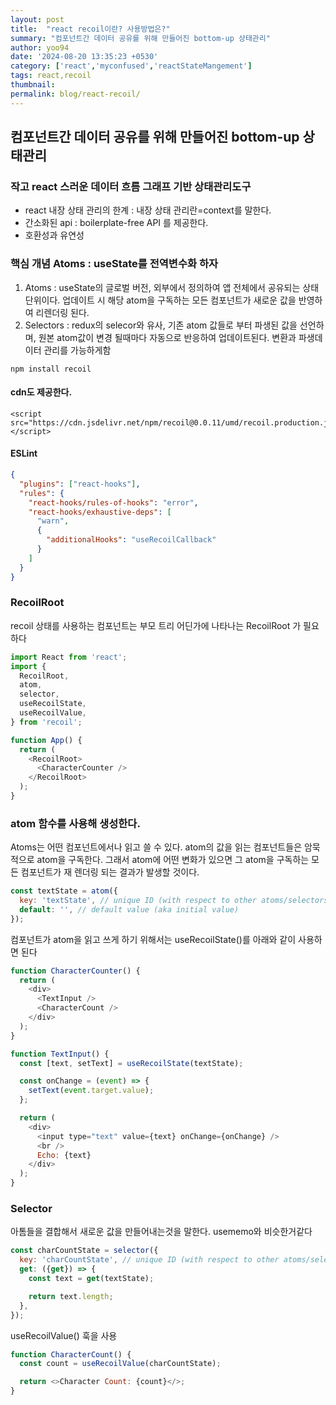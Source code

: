 ```yaml
---
layout: post
title:  "react recoil이란? 사용방법은?"
summary: "컴포넌트간 데이터 공유를 위해 만들어진 bottom-up 상태관리"
author: yoo94
date: '2024-08-20 13:35:23 +0530'
category: ['react','myconfused','reactStateMangement']
tags: react,recoil
thumbnail: 
permalink: blog/react-recoil/
---
```

## 컴포넌트간 데이터 공유를 위해 만들어진 bottom-up 상태관리

### 작고 react 스러운 데이터 흐름 그래프 기반 상태관리도구

- react 내장 상태 관리의 한계 : 내장 상태 관리란=context를 말한다.
- 간소화된 api : boilerplate-free API 를 제공한다.
- 호환성과 유연성

### 핵심 개념 Atoms : useState를 전역변수화 하자
1. Atoms : useState의 글로벌 버전, 외부에서 정의하여 앱 전체에서 공유되는 상태 단위이다. 업데이트 시 해당 atom을 구독하는 모든
컴포넌트가 새로운 값을 반영하여 리렌더링 된다.
2. Selectors : redux의 selecor와 유사, 기존 atom 값들로 부터 파생된 값을 선언하며, 원본 atom값이 변경 될때마다 자동으로 반응하여
업데이트된다. 변환과 파생데이터 관리를 가능하게함

```shell
npm install recoil
```
#### cdn도 제공한다.
```text
<script src="https://cdn.jsdelivr.net/npm/recoil@0.0.11/umd/recoil.production.js"></script>
```
#### ESLint
```json
{
  "plugins": ["react-hooks"],
  "rules": {
    "react-hooks/rules-of-hooks": "error",
    "react-hooks/exhaustive-deps": [
      "warn",
      {
        "additionalHooks": "useRecoilCallback"
      }
    ]
  }
}
```
### RecoilRoot
recoil 상태를 사용하는 컴포넌트는 부모 트리 어딘가에 나타나는 RecoilRoot 가 필요하다
```javascript
import React from 'react';
import {
  RecoilRoot,
  atom,
  selector,
  useRecoilState,
  useRecoilValue,
} from 'recoil';

function App() {
  return (
    <RecoilRoot>
      <CharacterCounter />
    </RecoilRoot>
  );
}
```

### atom 함수를 사용해 생성한다.
Atoms는 어떤 컴포넌트에서나 읽고 쓸 수 있다. atom의 값을 읽는 컴포넌트들은 암묵적으로 atom을 구독한다. 그래서 atom에 어떤 변화가 
있으면 그 atom을 구독하는 모든 컴포넌트가 재 렌더링 되는 결과가 발생할 것이다.
```javascript
const textState = atom({
  key: 'textState', // unique ID (with respect to other atoms/selectors)
  default: '', // default value (aka initial value)
});
```
컴포넌트가 atom을 읽고 쓰게 하기 위해서는 useRecoilState()를 아래와 같이 사용하면 된다
```javascript
function CharacterCounter() {
  return (
    <div>
      <TextInput />
      <CharacterCount />
    </div>
  );
}

function TextInput() {
  const [text, setText] = useRecoilState(textState);

  const onChange = (event) => {
    setText(event.target.value);
  };

  return (
    <div>
      <input type="text" value={text} onChange={onChange} />
      <br />
      Echo: {text}
    </div>
  );
}
```
### Selector
아톰들을 결합해서 새로운 값을 만들어내는것을 말한다. usememo와 비슷한거같다
```javascript
const charCountState = selector({
  key: 'charCountState', // unique ID (with respect to other atoms/selectors)
  get: ({get}) => {
    const text = get(textState);

    return text.length;
  },
});
```
useRecoilValue() 훅을 사용
```javascript
function CharacterCount() {
  const count = useRecoilValue(charCountState);

  return <>Character Count: {count}</>;
}
```
